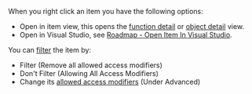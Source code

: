 When you right click an item you have the following options:
- Open in item view, this opens the [function detail](CodeMemberDetailsView) or [object detail](ObjectDetailsView) view.
- Open in Visual Studio, see [Roadmap - Open Item In Visual Studio](../../Roadmap/OpenItemInVisualStudio).

You can [filter](../../features/ProfilingDataFiltering) the item by:
- Filter (Remove all allowed access modifiers)
- Don't Filter (Allowing All Access Modifiers)
- Change its [allowed access modifiers](../../features/ProfilingDataFiltering#access-modifiers) (Under Advanced)
